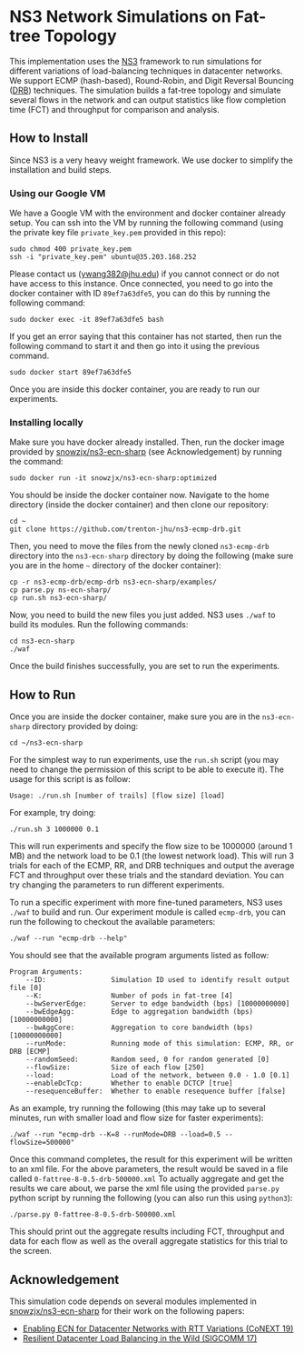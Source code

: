 # NS3 Network Simulations on Fat-tree Topology
This implementation uses the [NS3](https://www.nsnam.org/) framework to run simulations for different variations of load-balancing techniques in datacenter networks. We support
ECMP (hash-based), Round-Robin, and Digit Reversal Bouncing ([DRB](http://conferences.sigcomm.org/co-next/2013/program/p49.pdf)) techniques. The simulation builds a fat-tree topology and simulate several flows in the network and can output statistics like flow completion time (FCT) and throughput for comparison and analysis. 

## How to Install
Since NS3 is a very heavy weight framework. We use docker to simplify the installation and build steps. 
### Using our Google VM
We have a Google VM with the environment and docker container already setup. You can ssh into the VM by running the following command (using the private key file `private_key.pem` provided in this repo):
```
sudo chmod 400 private_key.pem
ssh -i "private_key.pem" ubuntu@35.203.168.252
```
Please contact us (ywang382@jhu.edu) if you cannot connect or do not have access to this instance. Once connected, you need to go into the docker container with ID `89ef7a63dfe5`, you can do this by running the following command:
```
sudo docker exec -it 89ef7a63dfe5 bash
```
If you get an error saying that this container has not started, then run the following command to start it and then go into it using the previous command.
```
sudo docker start 89ef7a63dfe5
```
Once you are inside this docker container, you are ready to run our experiments.

### Installing locally
Make sure you have docker already installed. Then, run the docker image provided by [snowzjx/ns3-ecn-sharp](https://github.com/snowzjx/ns3-ecn-sharp) (see Acknowledgement) by running the command:
```
sudo docker run -it snowzjx/ns3-ecn-sharp:optimized
```
You should be inside the docker container now. Navigate to the home directory (inside the docker container) and then clone our repository:
```
cd ~
git clone https://github.com/trenton-jhu/ns3-ecmp-drb.git
```
Then, you need to move the files from the newly cloned `ns3-ecmp-drb` directory into the `ns3-ecn-sharp` directory by doing the following (make sure you are in the home `~` directory of the docker container):
```
cp -r ns3-ecmp-drb/ecmp-drb ns3-ecn-sharp/examples/
cp parse.py ns-ecn-sharp/
cp run.sh ns3-ecn-sharp/
```
Now, you need to build the new files you just added. NS3 uses `./waf` to build its modules. Run the following commands:
```
cd ns3-ecn-sharp
./waf
```
Once the build finishes successfully, you are set to run the experiments.

## How to Run
Once you are inside the docker container, make sure you are in the `ns3-ecn-sharp` directory provided by doing:
```
cd ~/ns3-ecn-sharp
```
For the simplest way to run experiments, use the `run.sh` script (you may need to change the permission of this script to be able to execute it). The usage for this script is as follow:
```
Usage: ./run.sh [number of trails] [flow size] [load]
```
For example, try doing:
```
./run.sh 3 1000000 0.1
```
This will run experiments and specify the flow size to be 1000000 (around 1 MB) and the network load to be 0.1 (the lowest network load). This will run 3 trials for each of the ECMP, RR, and DRB techniques and output the average FCT and throughput over these trials and the standard deviation. You can try changing the parameters to run different experiments.


To run a specific experiment with more fine-tuned parameters, NS3 uses `./waf` to build and run. Our experiment module is called `ecmp-drb`, you can run the following to checkout the available parameters:
```
./waf --run "ecmp-drb --help"
```
You should see that the available program arguments listed as follow:
```
Program Arguments:
    --ID:                Simulation ID used to identify result output file [0]
    --K:                 Number of pods in fat-tree [4]
    --bwServerEdge:      Server to edge bandwidth (bps) [10000000000]
    --bwEdgeAgg:         Edge to aggregation bandwidth (bps) [10000000000]
    --bwAggCore:         Aggregation to core bandwidth (bps) [10000000000]
    --runMode:           Running mode of this simulation: ECMP, RR, or DRB [ECMP]
    --randomSeed:        Random seed, 0 for random generated [0]
    --flowSize:          Size of each flow [250]
    --load:              Load of the network, between 0.0 - 1.0 [0.1]
    --enableDcTcp:       Whether to enable DCTCP [true]
    --resequenceBuffer:  Whether to enable resequence buffer [false]
```
As an example, try running the following (this may take up to several minutes, run with smaller load and flow size for faster experiments):
```
./waf --run "ecmp-drb --K=8 --runMode=DRB --load=0.5 --flowSize=500000"
```
Once this command completes, the result for this experiment will be written to an xml file. For the above parameters, the result would be saved in a file called `0-fattree-8-0.5-drb-500000.xml`
To actually aggregate and get the results we care about, we parse the xml file using the provided `parse.py` python script by running the following (you can also run this using `python3`):
```
./parse.py 0-fattree-8-0.5-drb-500000.xml
```
This should print out the aggregate results including FCT, throughput and data for each flow as well as the overall aggregate statistics for this trial to the screen.

## Acknowledgement
This simulation code depends on several modules implemented in [snowzjx/ns3-ecn-sharp](https://github.com/snowzjx/ns3-ecn-sharp) for their work on the following papers:
* [Enabling ECN for Datacenter Networks with RTT Variations (CoNEXT 19)](https://dl.acm.org/authorize.cfm?key=N690741)
* [Resilient Datacenter Load Balancing in the Wild (SIGCOMM 17)](http://www.cse.ust.hk/~kaichen/papers/hermes-sigcomm17.pdf)







